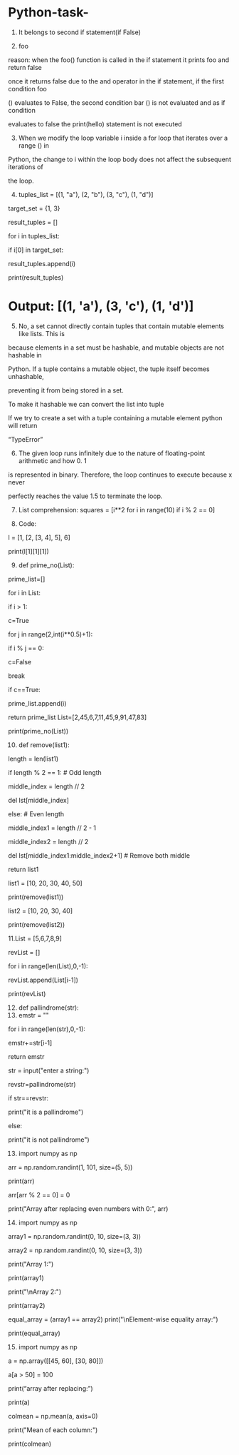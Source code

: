 # Python-task-
1. It belongs to second if statement(if False)

2. foo

reason: when the foo() function is called in the if statement it prints foo and return false 

once it returns false due to the and operator in the if statement, if the first condition foo 

() evaluates to False, the second condition bar () is not evaluated and as if condition 

evaluates to false the print(hello) statement is not executed

3. When we modify the loop variable i inside a for loop that iterates over a range () in 

Python, the change to i within the loop body does not affect the subsequent iterations of 

the loop.

4. tuples_list = [(1, "a"), (2, "b"), (3, "c"), (1, "d")]

target_set = {1, 3}

result_tuples = []

for i in tuples_list:

 if i[0] in target_set:

 result_tuples.append(i)

 print(result_tuples)

# Output: [(1, 'a'), (3, 'c'), (1, 'd')]

5. No, a set cannot directly contain tuples that contain mutable elements like lists. This is 

because elements in a set must be hashable, and mutable objects are not hashable in 

Python. If a tuple contains a mutable object, the tuple itself becomes unhashable, 

preventing it from being stored in a set.

To make it hashable we can convert the list into tuple

If we try to create a set with a tuple containing a mutable element python will return 

“TypeError”

6. The given loop runs infinitely due to the nature of floating-point arithmetic and how 0. 1 

is represented in binary. Therefore, the loop continues to execute because x never 

perfectly reaches the value 1.5 to terminate the loop.

7. List comprehension: squares = [i**2 for i in range(10) if i % 2 == 0]

8. Code:

l = [1, [2, [3, 4], 5], 6]

print(l[1][1][1])

9. def prime_no(List):

 prime_list=[]

 for i in List:

 if i > 1: 

 c=True

 for j in range(2,int(i**0.5)+1):

 if i % j == 0:

 c=False

 break

 if c==True:

 prime_list.append(i)

 return prime_list
 List=[2,45,6,7,11,45,9,91,47,83]

print(prime_no(List))

 10. def remove(list1):

 length = len(list1)

 if length % 2 == 1: # Odd length

 middle_index = length // 2

 del lst[middle_index]

 else: # Even length

 middle_index1 = length // 2 - 1

 middle_index2 = length // 2

 del lst[middle_index1:middle_index2+1] # Remove both middle

 return list1

 list1 = [10, 20, 30, 40, 50]

 print(remove(list1))

 list2 = [10, 20, 30, 40]

 print(remove(list2))

11.List = [5,6,7,8,9]

revList = []

 for i in range(len(List),0,-1):

 revList.append(List[i-1])

 print(revList)

12. def pallindrome(str):
13. emstr = ""

 for i in range(len(str),0,-1):

 emstr+=str[i-1]

 return emstr

str = input("enter a string:")

revstr=pallindrome(str)

if str==revstr:

 print("it is a pallindrome")

else:

 print("it is not pallindrome")

 

13. import numpy as np

 arr = np.random.randint(1, 101, size=(5, 5))

 print(arr)

 arr[arr % 2 == 0] = 0

 print("Array after replacing even numbers with 0:", arr)

14. import numpy as np

 array1 = np.random.randint(0, 10, size=(3, 3)) 

 array2 = np.random.randint(0, 10, size=(3, 3))

 print("Array 1:")

 print(array1)

 print("\nArray 2:")

 print(array2)

 equal_array = (array1 == array2)
 print("\nElement-wise equality array:")

 print(equal_array)

15. import numpy as np

 a = np.array([[45, 60], [30, 80]])

 a[a > 50] = 100

 print(“array after replacing:”)

 print(a)

 colmean = np.mean(a, axis=0)

 print("Mean of each column:")

 print(colmean)
